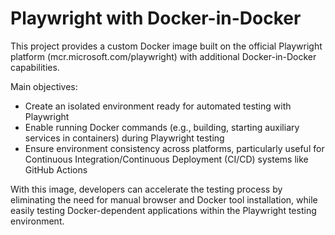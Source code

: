 # Playwright with Docker-in-Docker
This project provides a custom Docker image built on the official Playwright platform (mcr.microsoft.com/playwright) with additional Docker-in-Docker capabilities.

Main objectives:

- Create an isolated environment ready for automated testing with Playwright
- Enable running Docker commands (e.g., building, starting auxiliary services in containers) during Playwright testing
- Ensure environment consistency across platforms, particularly useful for Continuous Integration/Continuous Deployment (CI/CD) systems like GitHub Actions

With this image, developers can accelerate the testing process by eliminating the need for manual browser and Docker tool installation, while easily testing Docker-dependent applications within the Playwright testing environment.